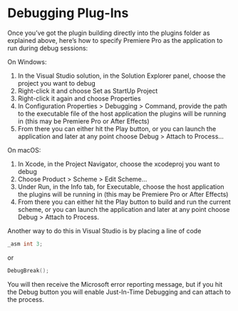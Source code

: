 <a id="intro-debugging-plugins"></a>

# Debugging Plug-Ins

Once you’ve got the plugin building directly into the plugins folder as explained above, here’s how to specify Premiere Pro as the application to run during debug sessions:

On Windows:

1. In the Visual Studio solution, in the Solution Explorer panel, choose the project you want to debug
2. Right-click it and choose Set as StartUp Project
3. Right-click it again and choose Properties
4. In Configuration Properties > Debugging > Command, provide the path to the executable file of the host application the plugins will be running in (this may be Premiere Pro or After Effects)
5. From there you can either hit the Play button, or you can launch the application and later at any point choose Debug > Attach to Process…

On macOS:

1. In Xcode, in the Project Navigator, choose the xcodeproj you want to debug
2. Choose Product > Scheme > Edit Scheme…
3. Under Run, in the Info tab, for Executable, choose the host application the plugins will be running in (this may be Premiere Pro or After Effects)
4. From there you can either hit the Play button to build and run the current scheme, or you can launch the application and later at any point choose Debug > Attach to Process.

Another way to do this in Visual Studio is by placing a line of code

```cpp
_asm int 3;
```

or

```cpp
DebugBreak();
```

You will then receive the Microsoft error reporting message, but if you hit the Debug button you will enable Just-In-Time Debugging and can attach to the process.
